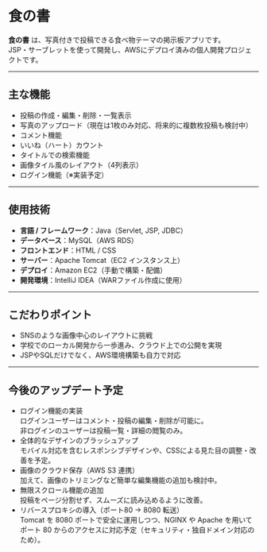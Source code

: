 # 食の書 

**食の書** は、写真付きで投稿できる食べ物テーマの掲示板アプリです。  
JSP・サーブレットを使って開発し、AWSにデプロイ済みの個人開発プロジェクトです。

---

##  主な機能

- 投稿の作成・編集・削除・一覧表示
- 写真のアップロード（現在は1枚のみ対応、将来的に複数枚投稿も検討中）
- コメント機能
- いいね（ハート）カウント
- タイトルでの検索機能
- 画像タイル風のレイアウト（4列表示）
- ログイン機能（※実装予定）

---

##  使用技術

- **言語 / フレームワーク**：Java（Servlet, JSP, JDBC）
- **データベース**：MySQL（AWS RDS）
- **フロントエンド**：HTML / CSS
- **サーバー**：Apache Tomcat（EC2 インスタンス上）
- **デプロイ**：Amazon EC2（手動で構築・配備）
- **開発環境**：IntelliJ IDEA（WARファイル作成に使用）

---

##  こだわりポイント

- SNSのような画像中心のレイアウトに挑戦
- 学校でのローカル開発から一歩進み、クラウド上での公開を実現
- JSPやSQLだけでなく、AWS環境構築も自力で対応

---

##  今後のアップデート予定

- ログイン機能の実装  
  ログインユーザーはコメント・投稿の編集・削除が可能に。  
  非ログインのユーザーは投稿一覧・詳細の閲覧のみ。
- 全体的なデザインのブラッシュアップ   
  モバイル対応を含むレスポンシブデザインや、CSSによる見た目の調整・改善を予定。
- 画像のクラウド保存（AWS S3 連携）  
  加えて、画像のトリミングなど簡単な編集機能の追加も検討中。
- 無限スクロール機能の追加  
  投稿をページ分割せず、スムーズに読み込めるように改善。
- リバースプロキシの導入（ポート80 → 8080 転送）  
  Tomcat を 8080 ポートで安全に運用しつつ、NGINX や Apache を用いてポート 80 からのアクセスに対応予定（セキュリティ・独自ドメイン対応のため）。
